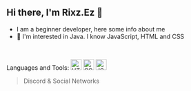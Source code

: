 <div align="left">
<h2>Hi there, I'm Rixz.Ez 👋</h2>

- I am a beginner developer, here some info about me
- 👀 I'm interested in Java. I know JavaScript, HTML and CSS
<br />

Languages and Tools:
<img src="https://user-images.githubusercontent.com/64439609/212556407-f122dc0e-901c-4df7-960f-29a3b52c5349.png" width="25" height="25" alt="HTML" />
<img src="https://user-images.githubusercontent.com/64439609/212556203-47a51702-fec1-4275-bafb-6afdea15b092.png" width="25" height="25" alt="CSS" />
<img src="https://user-images.githubusercontent.com/64439609/212556085-e6f8391a-6f25-43d5-8bfe-818167047cfb.png" width="25" height="25" alt="JS"/>

> Discord & Social Networks
